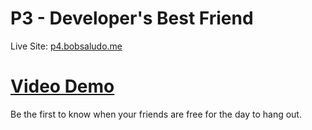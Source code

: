 # P3 - Developer's Best Friend

Live Site: [p4.bobsaludo.me](http://p4.bobsaludo.me)

# [Video Demo](https://www.youtube.com/watch?v=UtCwQLEJnHM&feature=youtu.be)

Be the first to know when your friends are free for the day to hang out.